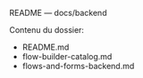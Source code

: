 README — docs/backend

Contenu du dossier:

- README.md
- flow-builder-catalog.md
- flows-and-forms-backend.md
